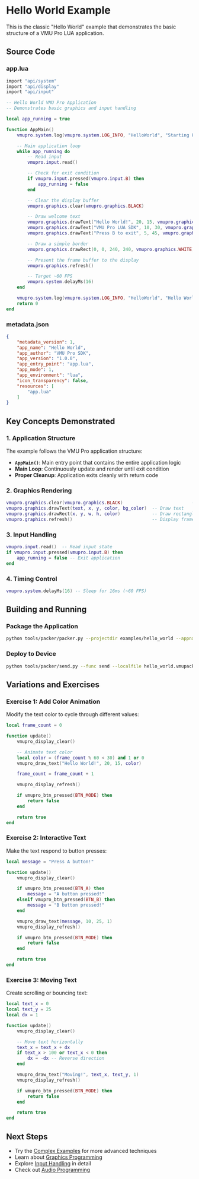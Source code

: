 # Hello World Example

This is the classic "Hello World" example that demonstrates the basic structure of a VMU Pro LUA application.

## Source Code

### app.lua

```lua
import "api/system"
import "api/display"
import "api/input"

-- Hello World VMU Pro Application
-- Demonstrates basic graphics and input handling

local app_running = true

function AppMain()
    vmupro.system.log(vmupro.system.LOG_INFO, "HelloWorld", "Starting Hello World app...")

    -- Main application loop
    while app_running do
        -- Read input
        vmupro.input.read()

        -- Check for exit condition
        if vmupro.input.pressed(vmupro.input.B) then
            app_running = false
        end

        -- Clear the display buffer
        vmupro.graphics.clear(vmupro.graphics.BLACK)

        -- Draw welcome text
        vmupro.graphics.drawText("Hello World!", 20, 15, vmupro.graphics.WHITE, vmupro.graphics.BLACK)
        vmupro.graphics.drawText("VMU Pro LUA SDK", 10, 30, vmupro.graphics.WHITE, vmupro.graphics.BLACK)
        vmupro.graphics.drawText("Press B to exit", 5, 45, vmupro.graphics.WHITE, vmupro.graphics.BLACK)

        -- Draw a simple border
        vmupro.graphics.drawRect(0, 0, 240, 240, vmupro.graphics.WHITE)

        -- Present the frame buffer to the display
        vmupro.graphics.refresh()

        -- Target ~60 FPS
        vmupro.system.delayMs(16)
    end

    vmupro.system.log(vmupro.system.LOG_INFO, "HelloWorld", "Hello World app ending...")
    return 0
end
```

### metadata.json

```json
{
    "metadata_version": 1,
    "app_name": "Hello World",
    "app_author": "VMU Pro SDK",
    "app_version": "1.0.0",
    "app_entry_point": "app.lua",
    "app_mode": 1,
    "app_environment": "lua",
    "icon_transparency": false,
    "resources": [
        "app.lua"
    ]
}
```

## Key Concepts Demonstrated

### 1. Application Structure

The example follows the VMU Pro application structure:

- **`AppMain()`**: Main entry point that contains the entire application logic
- **Main Loop**: Continuously update and render until exit condition
- **Proper Cleanup**: Application exits cleanly with return code

### 2. Graphics Rendering

```lua
vmupro.graphics.clear(vmupro.graphics.BLACK)                          -- Clear frame buffer
vmupro.graphics.drawText(text, x, y, color, bg_color)  -- Draw text
vmupro.graphics.drawRect(x, y, w, h, color)            -- Draw rectangle border
vmupro.graphics.refresh()                              -- Display frame buffer
```

### 3. Input Handling

```lua
vmupro.input.read()  -- Read input state
if vmupro.input.pressed(vmupro.input.B) then
    app_running = false -- Exit application
end
```

### 4. Timing Control

```lua
vmupro.system.delayMs(16) -- Sleep for 16ms (~60 FPS)
```

## Building and Running

### Package the Application

```bash
python tools/packer/packer.py --projectdir examples/hello_world --appname hello_world --meta metadata.json --icon icon.bmp
```

### Deploy to Device

```bash
python tools/packer/send.py --func send --localfile hello_world.vmupack --remotefile apps/hello_world.vmupack --comport COM3
```

## Variations and Exercises

### Exercise 1: Add Color Animation

Modify the text color to cycle through different values:

```lua
local frame_count = 0

function update()
    vmupro_display_clear()

    -- Animate text color
    local color = (frame_count % 60 < 30) and 1 or 0
    vmupro_draw_text("Hello World!", 20, 15, color)

    frame_count = frame_count + 1

    vmupro_display_refresh()

    if vmupro_btn_pressed(BTN_MODE) then
        return false
    end

    return true
end
```

### Exercise 2: Interactive Text

Make the text respond to button presses:

```lua
local message = "Press A button!"

function update()
    vmupro_display_clear()

    if vmupro_btn_pressed(BTN_A) then
        message = "A button pressed!"
    elseif vmupro_btn_pressed(BTN_B) then
        message = "B button pressed!"
    end

    vmupro_draw_text(message, 10, 25, 1)
    vmupro_display_refresh()

    if vmupro_btn_pressed(BTN_MODE) then
        return false
    end

    return true
end
```

### Exercise 3: Moving Text

Create scrolling or bouncing text:

```lua
local text_x = 0
local text_y = 25
local dx = 1

function update()
    vmupro_display_clear()

    -- Move text horizontally
    text_x = text_x + dx
    if text_x > 100 or text_x < 0 then
        dx = -dx -- Reverse direction
    end

    vmupro_draw_text("Moving!", text_x, text_y, 1)
    vmupro_display_refresh()

    if vmupro_btn_pressed(BTN_MODE) then
        return false
    end

    return true
end
```

## Next Steps

- Try the [Complex Examples](complex-examples.md) for more advanced techniques
- Learn about [Graphics Programming](../guides/graphics-guide.md)
- Explore [Input Handling](../api/input.md) in detail
- Check out [Audio Programming](../guides/audio-guide.md)